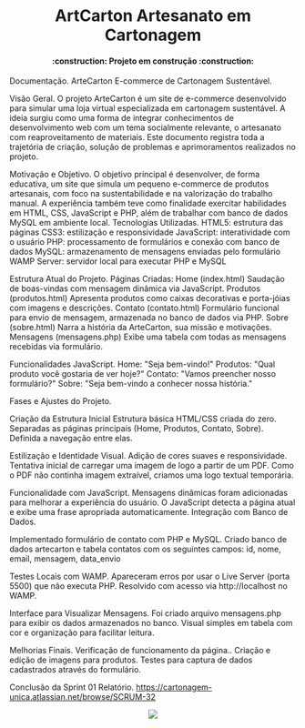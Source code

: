 <h1 align="center"> ArtCarton Artesanato em Cartonagem</h1>

<h4 align="center"> 
    :construction:  Projeto em construção  :construction:
</h4>
Documentação.  ArteCarton 
E-commerce de Cartonagem Sustentável.

Visão Geral.
O projeto ArteCarton é um site de e-commerce  desenvolvido para simular uma loja virtual especializada em cartonagem sustentável. A ideia surgiu como uma forma de integrar conhecimentos de desenvolvimento web com um tema socialmente relevante, o artesanato com reaproveitamento de materiais. Este documento registra toda a trajetória de criação, solução de problemas e aprimoramentos realizados no projeto.

Motivação e Objetivo.
O objetivo principal é desenvolver, de forma educativa, um site que simula um pequeno e-commerce de produtos artesanais, com foco na sustentabilidade e na valorização do trabalho manual. A experiência também teve como finalidade exercitar habilidades em HTML, CSS, JavaScript e PHP, além de trabalhar com banco de dados MySQL em ambiente local.
Tecnologias Utilizadas.
HTML5: estrutura das páginas
CSS3: estilização e responsividade
JavaScript: interatividade com o usuário
PHP: processamento de formulários e conexão com banco de dados
MySQL: armazenamento de mensagens enviadas pelo formulário
WAMP Server: servidor local para executar PHP e MySQL


Estrutura Atual do Projeto.
Páginas Criadas:
Home (index.html)
Saudação de boas-vindas com mensagem dinâmica via JavaScript.
Produtos (produtos.html)
Apresenta produtos como caixas decorativas e porta-jóias com imagens e descrições.
Contato (contato.html)
Formulário funcional para envio de mensagem, armazenada no banco de dados via PHP.
Sobre (sobre.html)
Narra a história da ArteCarton, sua missão e motivações.
Mensagens (mensagens.php)
Exibe uma tabela com todas as mensagens recebidas via formulário.

Funcionalidades JavaScript.
Home: "Seja bem-vindo!"
Produtos: "Qual produto você gostaria de ver hoje?"
Contato: "Vamos preencher nosso formulário?"
Sobre: "Seja bem-vindo a conhecer nossa história."

Fases e Ajustes do Projeto.

 Criação da Estrutura Inicial
Estrutura básica HTML/CSS criada do zero.
Separadas as páginas principais (Home, Produtos, Contato, Sobre).
Definida a navegação entre elas.
 
 Estilização e Identidade Visual.
Adição de cores suaves e responsividade.
Tentativa inicial de carregar uma imagem de logo a partir de um PDF.
Como o PDF não continha imagem extraível, criamos uma logo textual temporária.
 
 Funcionalidade com JavaScript.
Mensagens dinâmicas foram adicionadas para melhorar a experiência do usuário.
O JavaScript detecta a página atual e exibe uma frase apropriada automaticamente.
 Integração com Banco de Dados.

Implementado formulário de contato com PHP e MySQL.
Criado banco de dados artecarton e tabela contatos com os seguintes campos:
id, nome, email, mensagem, data_envio

Testes Locais com WAMP.
Apareceram erros por usar o Live Server (porta 5500) que não executa PHP.
Resolvido com acesso via http://localhost no WAMP.

 Interface para Visualizar Mensagens.
Foi criado arquivo mensagens.php para exibir os dados armazenados no banco.
Visual simples em tabela com cor e organização para facilitar leitura.
 
 Melhorias Finais.
Verificação de funcionamento da página..
Criação e edição de imagens  para produtos.
Testes para captura de dados cadastrados através do formulário.

Conclusão da Sprint 01
Relatório.
https://cartonagem-unica.atlassian.net/browse/SCRUM-32




<p align="center">
<img loading="lazy" src="http://img.shields.io/static/v1?label=STATUS&message=EM%20DESENVOLVIMENTO&color=GREEN&style=for-the-badge"/>
</p>
